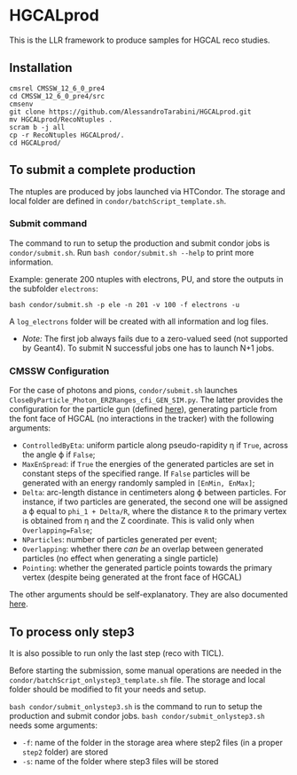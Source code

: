 # HGCALprod

This is the LLR framework to produce samples for HGCAL reco studies.

## Installation

```shell
cmsrel CMSSW_12_6_0_pre4
cd CMSSW_12_6_0_pre4/src
cmsenv
git clone https://github.com/AlessandroTarabini/HGCALprod.git
mv HGCALprod/RecoNtuples .
scram b -j all
cp -r RecoNtuples HGCALprod/.
cd HGCALprod/
```

## To submit a complete production

The ntuples are produced by jobs launched via HTCondor. The storage and local folder are defined in ```condor/batchScript_template.sh```.

### Submit command

The command to run to setup the production and submit condor jobs is ```condor/submit.sh```. Run ```bash condor/submit.sh --help``` to print more information.

Example: generate 200 ntuples with electrons, PU, and store the outputs in the subfolder ```electrons```:

```shell
bash condor/submit.sh -p ele -n 201 -v 100 -f electrons -u
```

A ```log_electrons``` folder will be created with all information and log files.

* _Note:_ The first job always fails due to a zero-valued seed (not supported by Geant4). To submit N successful jobs one has to launch N+1 jobs.

### CMSSW Configuration

For the case of photons and pions, ```condor/submit.sh``` launches ```CloseByParticle_Photon_ERZRanges_cfi_GEN_SIM.py```. The latter provides the configuration for the particle gun (defined [here](https://github.com/cms-sw/cmssw/blob/master/IOMC/ParticleGuns/src/CloseByParticleGunProducer.cc)), generating particle from the font face of HGCAL (no interactions in the tracker) with the following arguments:

* ```ControlledByEta```: uniform particle along pseudo-rapidity &eta; if ```True```, across the angle &varphi; if ```False```;
* ```MaxEnSpread```: if ```True``` the energies of the generated particles are set in constant steps of the specified range. If ```False``` particles will be generated with an energy randomly sampled in ```[EnMin, EnMax]```; 
* ```Delta```: arc-length distance in centimeters along &varphi; between particles. For instance, if two particles are generated, the second one will be assigned a &varphi; equal to ```phi_1 + Delta/R```, where the distance ```R``` to the primary vertex is obtained from &eta; and the Z coordinate. This is valid only when ```Overlapping=False```;
* ```NParticles```: number of particles generated per event;
* ```Overlapping```: whether there _can be_ an overlap between generated particles (no effect when generating a single particle)
* ```Pointing```: whether the generated particle points towards the primary vertex (despite being generated at the front face of HGCAL)

The other arguments should be self-explanatory. They are also documented [here](https://hgcal.web.cern.ch/Generation/CloseByParticleGun/).

## To process only step3

It is also possible to run only the last step (reco with TICL).

Before starting the submission, some manual operations are needed in the ```condor/batchScript_onlystep3_template.sh``` file. The storage and local folder should be modified to fit your needs and setup.

```bash condor/submit_onlystep3.sh``` is the command to run to setup the production and submit condor jobs.
```bash condor/submit_onlystep3.sh``` needs some arguments:
* ```-f```: name of the folder in the storage area where step2 files (in a proper ```step2``` folder) are stored
* ```-s```: name of the folder where step3 files will be stored
